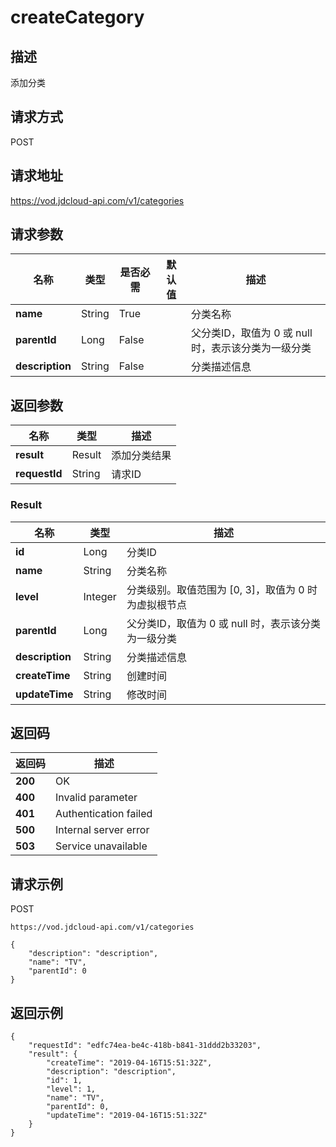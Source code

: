 # createCategory


## 描述
添加分类

## 请求方式
POST

## 请求地址
https://vod.jdcloud-api.com/v1/categories


## 请求参数
|名称|类型|是否必需|默认值|描述|
|---|---|---|---|---|
|**name**|String|True| |分类名称|
|**parentId**|Long|False| |父分类ID，取值为 0 或 null 时，表示该分类为一级分类<br>|
|**description**|String|False| |分类描述信息|


## 返回参数
|名称|类型|描述|
|---|---|---|
|**result**|Result|添加分类结果|
|**requestId**|String|请求ID|

### Result
|名称|类型|描述|
|---|---|---|
|**id**|Long|分类ID|
|**name**|String|分类名称|
|**level**|Integer|分类级别。取值范围为 [0, 3]，取值为 0 时为虚拟根节点<br>|
|**parentId**|Long|父分类ID，取值为 0 或 null 时，表示该分类为一级分类<br>|
|**description**|String|分类描述信息|
|**createTime**|String|创建时间|
|**updateTime**|String|修改时间|

## 返回码
|返回码|描述|
|---|---|
|**200**|OK|
|**400**|Invalid parameter|
|**401**|Authentication failed|
|**500**|Internal server error|
|**503**|Service unavailable|

## 请求示例
POST
```
https://vod.jdcloud-api.com/v1/categories

```
```
{
    "description": "description", 
    "name": "TV", 
    "parentId": 0
}
```

## 返回示例
```
{
    "requestId": "edfc74ea-be4c-418b-b841-31ddd2b33203", 
    "result": {
        "createTime": "2019-04-16T15:51:32Z", 
        "description": "description", 
        "id": 1, 
        "level": 1, 
        "name": "TV", 
        "parentId": 0, 
        "updateTime": "2019-04-16T15:51:32Z"
    }
}
```
